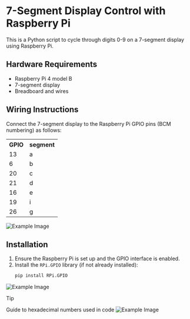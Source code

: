 # 7-Segment Display Control with Raspberry Pi

This is a Python script to cycle through digits 0-9 on a 7-segment display using Raspberry Pi.

## Hardware Requirements
- Raspberry Pi 4 model B
- 7-segment display
- Breadboard and wires

## Wiring Instructions
Connect the 7-segment display to the Raspberry Pi GPIO pins (BCM numbering) as follows:

<table>
  <tr>
    <th>GPIO</th>
    <th>segment</th>
  </tr>
  <tr>
    <td>13</td>
    <td>a</td>
  </tr>
  <tr>
    <td>6</td>
    <td>b</td>
  </tr>
  <tr>
    <td>20</td>
    <td>c</td>
  </tr>
  <tr>
    <td>21</td>
    <td>d</td>
  </tr>
  <tr>
    <td>16</td>
    <td>e</td>
  </tr>
  <tr>
    <td>19</td>
    <td>i</td>
  </tr>
    <tr>
    <td>26</td>
    <td>g</td>
  </tr>
</table>

![Example Image](https://drive.google.com/uc?id=[1V6INvQqwRdr_U_8Xs995vFQGCe7N8LEy])
## Installation
1. Ensure the Raspberry Pi is set up and the GPIO interface is enabled.
2. Install the `RPi.GPIO` library (if not already installed):
   ```bash
   pip install RPi.GPIO

![Example Image](https://drive.google.com/uc?id=[1V6INvQqwRdr_U_8Xs995vFQGCe7N8LEy])
> [!TIP]
> Guide to hexadecimal numbers used in code
![Example Image](https://drive.google.com/uc?id=[1V6INvQqwRdr_U_8Xs995vFQGCe7N8LEy])

